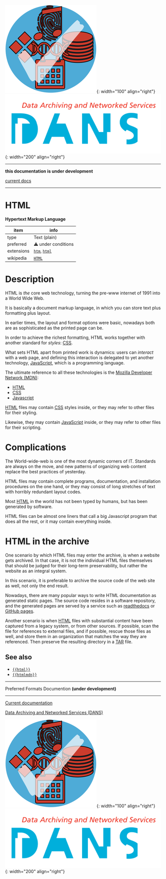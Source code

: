 ![img](../images/formats.png){: width="100" align="right"}
![img](../images/DANS.png){: width="200" align="right"}

---

**this documentation is under development**

[current docs]({{preferredFormats}})

---



# HTML

**Hypertext Markup Language**

item | info
--- | ---
type | Text (plain)
preferred | ⚠️ under conditions
extensions | [`htm`](../extensions/htm.md), [`html`](../extensions/html.md)
wikipedia | [`HTML`]({{wikipedia}}/HTML)

# Description

HTML
is *the* core web technology, turning the pre-www internet of 1991 into a World Wide Web.

It is basically a document markup language, in which you can store
text plus formatting plus layout.

In earlier times, the layout and format options were basic,
nowadays both are as sophisticated as the printed page can be.

In order to achieve the richest formatting, HTML works together with another
standard for *styles*:
[CSS](../fileFormats/css.md).

What sets HTML apart from printed work is dynamics: users can *interact* with a
web page, and defining this interaction is delegated to yet another technology,
[JavaScript](../fileFormats/javascript.md), which is a programming language.

The ultimate reference to all these technologies is the
[Mozilla Developer Network (MDN)]({{mdn}}):

*   [HTML]({{mdn}}/docs/Web/HTML)
*   [CSS]({{mdn}}/docs/Web/CSS)
*   [Javascript]({{mdn}}/docs/Web/JavaScript)

[HTML](../fileFormats/html.md) files may contain [CSS](../fileFormats/css.md) styles inside, or they may refer to other files for
their styling.

Likewise, they may contain [JavaScript](../fileFormats/javascript.md) inside, or they may refer to other files
for their scripting.

# Complications

The World-wide-web is one of the most dynamic corners of IT. Standards are
always on the move, and new patterns of organizing web content replace the best
practices of yesterday.

HTML files may contain complete programs, documentation, and installation
procedures on the one hand, or they may consist of long stretches of text with
horribly redundant layout codes.

Most [HTML](../fileFormats/html.md) in the world has not been typed by humans, but has been generated by
software.

HTML files can be almost one liners that call a big Javascript program that does
all the rest, or it may contain everything inside.

# HTML in the archive

One scenario by which HTML files may enter the archive, is when a website gets
archived. In that case, it is not the individual HTML files themselves that
should be judged for their long-term preservability, but rather the website as
an integral system.

In this scenario, it is preferable to archive the source code of the web site as
well, not only the end result.

Nowadays, there are many popular ways to write HTML documentation as generated
static pages. The source code resides in a software repository, and the
generated pages are served by a service such as [readthedocs]({{readthedocs}})
or [GitHub pages]({{ghpages}}).

Another scenario is when [HTML](../fileFormats/html.md) files with substantial content have been captured
from a legacy system, or from other sources.
If possible, scan the file for references to external files, and if possible,
rescue those files as well, and store them in an organization that matches
the way they are referenced. Then preserve the resulting directory in a
[TAR](../fileFormats/tar.md) file.


## See also
*   [`{{html}}`]({{html}})
*   [`{{htmlmdn}}`]({{htmlmdn}})




---

Preferred Formats Documention **(under development)**

---

[Current documentation]({{preferredFormats}})

[Data Archiving and Networked Services (DANS)]({{dans}})

![img](../images/formats.png){: width="100" align="right"}
![img](../images/DANS.png){: width="200" align="right"}
